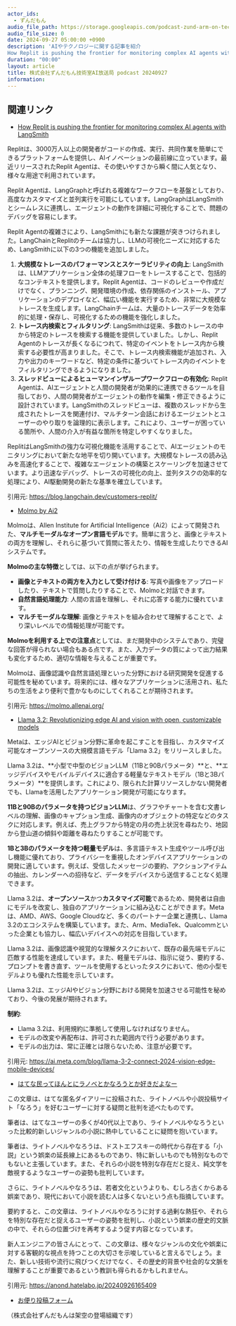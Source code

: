```yaml
---
actor_ids:
  - ずんだもん
audio_file_path: https://storage.googleapis.com/podcast-zund-arm-on-tech/audio/株式会社ずんだもん技術室AI放送局_podcast_20240927.mp3
audio_file_size: 0
date: 2024-09-27 05:00:00 +0900
description: 'AIやテクノロジーに関する記事を紹介  
How Replit is pushing the frontier for monitoring complex AI agents with LangSmith、Molmo by Ai2、Llama 3.2: Revolutionizing edge AI and vision with open, customizable models、はてな民ってほんとにラノベとかなろうとか好きだよなー'
duration: "00:00"
layout: article
title: 株式会社ずんだもん技術室AI放送局 podcast 20240927
information: 
---
```


## 関連リンク


- [How Replit is pushing the frontier for monitoring complex AI agents with LangSmith](https://blog.langchain.dev/customers-replit/)  


Replitは、3000万人以上の開発者がコードの作成、実行、共同作業を簡単にできるプラットフォームを提供し、AIイノベーションの最前線に立っています。最近リリースされたReplit Agentは、その使いやすさから瞬く間に人気となり、様々な用途で利用されています。

Replit Agentは、LangGraphと呼ばれる複雑なワークフローを基盤としており、高度なカスタマイズと並列実行を可能にしています。LangGraphはLangSmithとシームレスに連携し、エージェントの動作を詳細に可視化することで、問題のデバッグを容易にします。

Replit Agentの複雑さにより、LangSmithにも新たな課題が突きつけられました。LangChainとReplitのチームは協力し、LLMの可視化ニーズに対応するため、LangSmithに以下の3つの機能を追加しました。

1. **大規模なトレースのパフォーマンスとスケーラビリティの向上**: LangSmithは、LLMアプリケーション全体の処理フローをトレースすることで、包括的なコンテキストを提供します。Replit Agentは、コードのレビューや作成だけでなく、プランニング、開発環境の作成、依存関係のインストール、アプリケーションのデプロイなど、幅広い機能を実行するため、非常に大規模なトレースを生成します。LangChainチームは、大量のトレースデータを効率的に処理・保存し、可視化するための機能を強化しました。
2. **トレース内検索とフィルタリング**: LangSmithは従来、多数のトレースの中から特定のトレースを検索する機能を提供していました。しかし、Replit Agentのトレースが長くなるにつれて、特定のイベントをトレース内から検索する必要性が高まりました。そこで、トレース内検索機能が追加され、入力や出力のキーワードなど、特定の条件に基づいてトレース内のイベントをフィルタリングできるようになりました。
3. **スレッドビューによるヒューマンインザループワークフローの有効化**: Replit Agentは、AIエージェントと人間の開発者が効果的に連携できるツールを目指しており、人間の開発者がエージェントの動作を編集・修正できるように設計されています。LangSmithのスレッドビューは、複数のスレッドから生成されたトレースを関連付け、マルチターン会話におけるエージェントとユーザーのやり取りを論理的に表示します。これにより、ユーザーが困っている箇所や、人間の介入が有益な箇所を特定しやすくなりました。

ReplitはLangSmithの強力な可視化機能を活用することで、AIエージェントのモニタリングにおいて新たな地平を切り開いています。大規模なトレースの読み込みを高速化することで、複雑なエージェントの構築とスケーリングを加速させています。より迅速なデバッグ、トレースの可視化の向上、並列タスクの効率的な処理により、AI駆動開発の新たな基準を確立しています。 


引用元: https://blog.langchain.dev/customers-replit/


- [Molmo by Ai2](https://molmo.allenai.org/)  



Molmoは、Allen Institute for Artificial Intelligence（Ai2）によって開発された、**マルチモーダルなオープン言語モデル**です。簡単に言うと、画像とテキストの両方を理解し、それらに基づいて質問に答えたり、情報を生成したりできるAIシステムです。

**Molmoの主な特徴**としては、以下の点が挙げられます。

* **画像とテキストの両方を入力として受け付ける**: 写真や画像をアップロードしたり、テキストで質問したりすることで、Molmoと対話できます。
* **自然言語処理能力**: 人間の言語を理解し、それに応答する能力に優れています。
* **マルチモーダルな理解**: 画像とテキストを組み合わせて理解することで、より深いレベルでの情報処理が可能です。


**Molmoを利用する上での注意点**としては、まだ開発中のシステムであり、完璧な回答が得られない場合もある点です。また、入力データの質によって出力結果も変化するため、適切な情報を与えることが重要です。

Molmoは、画像認識や自然言語処理といった分野における研究開発を促進する可能性を秘めています。将来的には、様々なアプリケーションに活用され、私たちの生活をより便利で豊かなものにしてくれることが期待されます。 


引用元: https://molmo.allenai.org/


- [Llama 3.2: Revolutionizing edge AI and vision with open, customizable models](https://ai.meta.com/blog/llama-3-2-connect-2024-vision-edge-mobile-devices/)  


Metaは、エッジAIとビジョン分野に革命を起こすことを目指し、カスタマイズ可能なオープンソースの大規模言語モデル「Llama 3.2」をリリースしました。

Llama 3.2は、**小型で中型のビジョンLLM（11Bと90Bパラメータ）**と、**エッジデバイスやモバイルデバイスに適合する軽量なテキストモデル（1Bと3Bパラメータ）**を提供します。これにより、限られた計算リソースしかない開発者でも、Llamaを活用したアプリケーション開発が可能になります。

**11Bと90Bのパラメータを持つビジョンLLM**は、グラフやチャートを含む文書レベルの理解、画像のキャプション生成、画像内のオブジェクトの特定などのタスクに対応します。例えば、売上グラフから特定の月の売上状況を尋ねたり、地図から登山道の傾斜や距離を尋ねたりすることが可能です。

**1Bと3Bのパラメータを持つ軽量モデル**は、多言語テキスト生成やツール呼び出し機能に優れており、プライバシーを重視したオンデバイスアプリケーションの開発に適しています。例えば、受信したメッセージの要約、アクションアイテムの抽出、カレンダーへの招待など、データをデバイスから送信することなく処理できます。

Llama 3.2は、**オープンソース**かつ**カスタマイズ可能**であるため、開発者は自由にモデルを改変し、独自のアプリケーションに組み込むことができます。Metaは、AMD、AWS、Google Cloudなど、多くのパートナー企業と連携し、Llama 3.2のエコシステムを構築しています。また、Arm、MediaTek、Qualcommといった企業とも協力し、幅広いデバイスへの対応を目指しています。

Llama 3.2は、画像認識や視覚的な理解タスクにおいて、既存の最先端モデルに匹敵する性能を達成しています。また、軽量モデルは、指示に従う、要約する、プロンプトを書き直す、ツールを使用するといったタスクにおいて、他の小型モデルよりも優れた性能を示しています。

Llama 3.2は、エッジAIやビジョン分野における開発を加速させる可能性を秘めており、今後の発展が期待されます。


**制約**:

- Llama 3.2は、利用規約に準拠して使用しなければなりません。
- モデルの改変や再配布は、許可された範囲内で行う必要があります。
- モデルの出力は、常に正確とは限らないため、注意が必要です。 


引用元: https://ai.meta.com/blog/llama-3-2-connect-2024-vision-edge-mobile-devices/


- [はてな民ってほんとにラノベとかなろうとか好きだよなー](https://anond.hatelabo.jp/20240926165409)  


この文章は、はてな匿名ダイアリーに投稿された、ライトノベルや小説投稿サイト「なろう」を好むユーザーに対する疑問と批判を述べたものです。

筆者は、はてなユーザーの多くが40代以上であり、ライトノベルやなろうといった比較的新しいジャンルの小説に熱中していることに疑問を抱いています。

筆者は、ライトノベルやなろうは、ドストエフスキーの時代から存在する「小説」という娯楽の延長線上にあるものであり、特に新しいものでも特別なものでもないと主張しています。また、それらの小説を特別な存在だと捉え、純文学を敵視するようなユーザーの姿勢も批判しています。

さらに、ライトノベルやなろうは、若者文化というよりも、むしろ古くからある娯楽であり、現代において小説を読む人は多くないという点も指摘しています。

要約すると、この文章は、ライトノベルやなろうに対する過剰な熱狂や、それらを特別な存在だと捉えるユーザーの姿勢を批判し、小説という娯楽の歴史的文脈の中で、それらの位置づけを再考するよう促す内容となっています。

新人エンジニアの皆さんにとって、この文章は、様々なジャンルの文化や娯楽に対する客観的な視点を持つことの大切さを示唆していると言えるでしょう。また、新しい技術や流行に飛びつくだけでなく、その歴史的背景や社会的な文脈を理解することが重要であるという教訓も得られるかもしれません。 


引用元: https://anond.hatelabo.jp/20240926165409



- [お便り投稿フォーム](https://forms.gle/ffg4JTfqdiqK62qf9)

（株式会社ずんだもんは架空の登場組織です）

